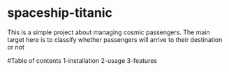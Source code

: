 # spaceship-titanic
This is a simple project about managing cosmic passengers. The main target here is to classify whether passengers will arrive to their destination or not

#Table of contents
1-installation
2-usage
3-features

